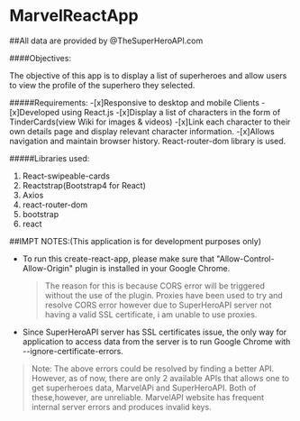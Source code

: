# MarvelReactApp

##All data are provided by @TheSuperHeroAPI.com

####Objectives:

The objective of this app is to display a list of superheroes and allow users to view the profile of the superhero they selected.

#####Requirements: -[x]Responsive to desktop and mobile Clients -[x]Developed using React.js -[x]Display a list of characters in the form of TinderCards(view Wiki for images & videos) -[x]Link each character to their own details page and display relevant character information. -[x]Allows navigation and maintain browser history. React-router-dom library is used.

#####Libraries used:

1. React-swipeable-cards
2. Reactstrap(Bootstrap4 for React)
3. Axios
4. react-router-dom
5. bootstrap
6. react

##IMPT NOTES:(This application is for development purposes only)

- To run this create-react-app, please make sure that "Allow-Control-Allow-Origin" plugin is installed in your Google Chrome.
  > The reason for this is because CORS error will be triggered without the use of the plugin. Proxies have been used to try and resolve CORS error however due to SuperHeroAPI server not having a valid SSL certificate, i am unable to use proxies.
- Since SuperHeroAPI server has SSL certificates issue, the only way for application to access data from the server is to run Google Chrome with --ignore-certificate-errors.

> Note: The above errors could be resolved by finding a better API. However, as of now, there are only 2 available APIs that allows one to get superheroes data, MarvelAPi and SuperHeroAPI. Both of these,however, are unreliable. MarvelAPI website has frequent internal server errors and produces invalid keys.
